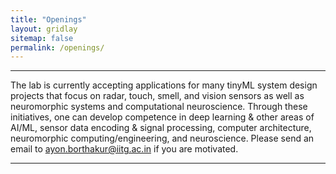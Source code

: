 ```yaml
---
title: "Openings"
layout: gridlay
sitemap: false
permalink: /openings/
---
```

---

The lab is currently accepting applications for many tinyML system design projects that focus on radar, touch, smell, and vision sensors as well as neuromorphic systems and computational neuroscience. Through these initiatives, one can develop competence in deep learning & other areas of AI/ML, sensor data encoding & signal processing, computer architecture, neuromorphic computing/engineering, and neuroscience. Please send an email to ayon.borthakur@iitg.ac.in if you are motivated. 

---
